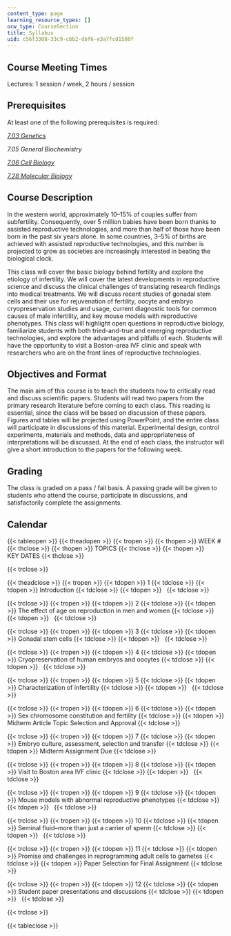```yaml
---
content_type: page
learning_resource_types: []
ocw_type: CourseSection
title: Syllabus
uid: c56f3308-33c9-cbb2-dbf6-e3a7fcd1580f
---
```


Course Meeting Times
--------------------

Lectures: 1 session / week, 2 hours / session

Prerequisites
-------------

At least one of the following prerequisites is required:

[_7.03 Genetics_](/courses/7-03-genetics-fall-2004)

_7.05 General Biochemistry_

[_7.06 Cell Biology_](/courses/7-06-cell-biology-spring-2007)

[_7.28 Molecular Biology_](/courses/7-28-molecular-biology-spring-2005)

Course Description
------------------

In the western world, approximately 10–15% of couples suffer from subfertility. Consequently, over 5 million babies have been born thanks to assisted reproductive technologies, and more than half of those have been born in the past six years alone. In some countries, 3–5% of births are achieved with assisted reproductive technologies, and this number is projected to grow as societies are increasingly interested in beating the biological clock.

This class will cover the basic biology behind fertility and explore the etiology of infertility. We will cover the latest developments in reproductive science and discuss the clinical challenges of translating research findings into medical treatments. We will discuss recent studies of gonadal stem cells and their use for rejuvenation of fertility, oocyte and embryo cryopreservation studies and usage, current diagnostic tools for common causes of male infertility, and key mouse models with reproductive phenotypes. This class will highlight open questions in reproductive biology, familiarize students with both tried-and-true and emerging reproductive technologies, and explore the advantages and pitfalls of each. Students will have the opportunity to visit a Boston-area IVF clinic and speak with researchers who are on the front lines of reproductive technologies.

Objectives and Format
---------------------

The main aim of this course is to teach the students how to critically read and discuss scientific papers. Students will read two papers from the primary research literature before coming to each class. This reading is essential, since the class will be based on discussion of these papers. Figures and tables will be projected using PowerPoint, and the entire class will participate in discussions of this material. Experimental design, control experiments, materials and methods, data and appropriateness of interpretations will be discussed. At the end of each class, the instructor will give a short introduction to the papers for the following week.

Grading
-------

The class is graded on a pass / fail basis. A passing grade will be given to students who attend the course, participate in discussions, and satisfactorily complete the assignments.

Calendar
--------

{{< tableopen >}}
{{< theadopen >}}
{{< tropen >}}
{{< thopen >}}
WEEK #
{{< thclose >}}
{{< thopen >}}
TOPICS
{{< thclose >}}
{{< thopen >}}
KEY DATES
{{< thclose >}}

{{< trclose >}}

{{< theadclose >}}
{{< tropen >}}
{{< tdopen >}}
1
{{< tdclose >}}
{{< tdopen >}}
Introduction
{{< tdclose >}}
{{< tdopen >}}
 
{{< tdclose >}}

{{< trclose >}}
{{< tropen >}}
{{< tdopen >}}
2
{{< tdclose >}}
{{< tdopen >}}
The effect of age on reproduction in men and women
{{< tdclose >}}
{{< tdopen >}}
 
{{< tdclose >}}

{{< trclose >}}
{{< tropen >}}
{{< tdopen >}}
3
{{< tdclose >}}
{{< tdopen >}}
Gonadal stem cells
{{< tdclose >}}
{{< tdopen >}}
 
{{< tdclose >}}

{{< trclose >}}
{{< tropen >}}
{{< tdopen >}}
4
{{< tdclose >}}
{{< tdopen >}}
Cryopreservation of human embryos and oocytes
{{< tdclose >}}
{{< tdopen >}}
 
{{< tdclose >}}

{{< trclose >}}
{{< tropen >}}
{{< tdopen >}}
5
{{< tdclose >}}
{{< tdopen >}}
Characterization of infertility
{{< tdclose >}}
{{< tdopen >}}
 
{{< tdclose >}}

{{< trclose >}}
{{< tropen >}}
{{< tdopen >}}
6
{{< tdclose >}}
{{< tdopen >}}
Sex chromosome constitution and fertility
{{< tdclose >}}
{{< tdopen >}}
Midterm Article Topic Selection and Approval
{{< tdclose >}}

{{< trclose >}}
{{< tropen >}}
{{< tdopen >}}
7
{{< tdclose >}}
{{< tdopen >}}
Embryo culture, assessment, selection and transfer
{{< tdclose >}}
{{< tdopen >}}
Midterm Assignment Due
{{< tdclose >}}

{{< trclose >}}
{{< tropen >}}
{{< tdopen >}}
8
{{< tdclose >}}
{{< tdopen >}}
Visit to Boston area IVF clinic
{{< tdclose >}}
{{< tdopen >}}
 
{{< tdclose >}}

{{< trclose >}}
{{< tropen >}}
{{< tdopen >}}
9
{{< tdclose >}}
{{< tdopen >}}
Mouse models with abnormal reproductive phenotypes
{{< tdclose >}}
{{< tdopen >}}
 
{{< tdclose >}}

{{< trclose >}}
{{< tropen >}}
{{< tdopen >}}
10
{{< tdclose >}}
{{< tdopen >}}
Seminal fluid–more than just a carrier of sperm
{{< tdclose >}}
{{< tdopen >}}
 
{{< tdclose >}}

{{< trclose >}}
{{< tropen >}}
{{< tdopen >}}
11
{{< tdclose >}}
{{< tdopen >}}
Promise and challenges in reprogramming adult cells to gametes
{{< tdclose >}}
{{< tdopen >}}
Paper Selection for Final Assignment
{{< tdclose >}}

{{< trclose >}}
{{< tropen >}}
{{< tdopen >}}
12
{{< tdclose >}}
{{< tdopen >}}
Student paper presentations and discussions
{{< tdclose >}}
{{< tdopen >}}
 
{{< tdclose >}}

{{< trclose >}}

{{< tableclose >}}